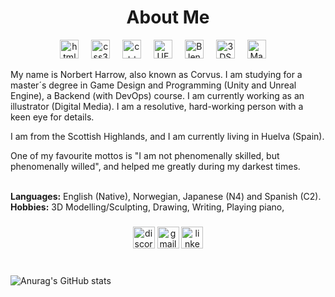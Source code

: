 <h1 align="center"><b>About Me</b></h1>

<div align="center">
  <img src="https://cdn.jsdelivr.net/gh/devicons/devicon/icons/html5/html5-original.svg" height="30" alt="html5 logo"  />
  <img width="12" />
  <img src="https://cdn.jsdelivr.net/gh/devicons/devicon/icons/css3/css3-original.svg" height="30" alt="css3 logo"  />
  <img width="12" />
  <img src="https://cdn.jsdelivr.net/gh/devicons/devicon/icons/cplusplus/cplusplus-original.svg" height="30" alt="c++ logo"  />
  <img width="12" />
  <img src="https://cdn.jsdelivr.net/gh/devicons/devicon/icons/unrealengine/unrealengine-original.svg" height="30" alt="UE logo"  />
  <img width="12" />
  <img src="https://cdn.jsdelivr.net/gh/devicons/devicon/icons/blender/blender-original.svg" height="30" alt="Blender logo"  />
  <img width="12" />
  <img src="https://cdn.jsdelivr.net/gh/devicons/devicon/icons/threedsmax/threedsmax-original.svg" height="30" alt="3DSmax logo"  />
  <img width="12" />
  <img src="https://cdn.jsdelivr.net/gh/devicons/devicon/icons/maya/maya-original.svg" height="30" alt="Maya logo"  />
  <img width="12" />
</div>

<p>My name is Norbert Harrow, also known as Corvus. I am studying for a master´s degree in Game Design and Programming (Unity and Unreal Engine), a Backend (with DevOps) course. I am currently working as an illustrator (Digital Media). I am a resolutive, hard-working person with a keen eye for details.</p>
<p>I am from the Scottish Highlands, and I am currently living in Huelva (Spain).</p>
<p>One of my favourite mottos is "I am not phenomenally skilled, but phenomenally willed", and helped me greatly during my darkest times.</p>
<br>
<b>Languages:</b> English (Native), Norwegian, Japanese (N4) and Spanish (C2).
<br>
<b>Hobbies:</b> 3D Modelling/Sculpting, Drawing, Writing, Playing piano, 

<br>

###

<div align="center">
  <img src="https://img.shields.io/static/v1?message=Discord&logo=discord&label=&color=7289DA&logoColor=white&labelColor=&style=for-the-badge" height="35" alt="discord logo"  />
  <img src="https://img.shields.io/static/v1?message=Gmail&logo=gmail&label=&color=D14836&logoColor=white&labelColor=&style=for-the-badge" height="35" alt="gmail logo"  />
  <img src="https://img.shields.io/static/v1?message=LinkedIn&logo=linkedin&label=&color=0077B5&logoColor=white&labelColor=&style=for-the-badge" height="35" alt="linkedin logo"  />
</div>

<br clear="both">

###

![Anurag's GitHub stats](https://github-readme-stats.vercel.app/api?username=NCorvusH&theme=dark&show_icons=true)



